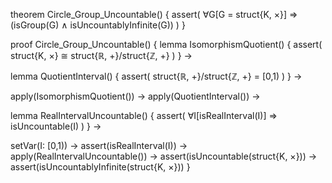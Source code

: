 theorem Circle_Group_Uncountable() {
  assert(
    ∀G[G = struct{K, ×}] ⇒ 
    (isGroup(G) ∧ isUncountablyInfinite(G))
  )
}

proof Circle_Group_Uncountable() {
  lemma IsomorphismQuotient() {
    assert(
      struct{K, ×} ≅ struct{ℝ, +}/struct{ℤ, +}
    )
  } →
  
  lemma QuotientInterval() {
    assert(
      struct{ℝ, +}/struct{ℤ, +} = [0,1)
    )
  } →
  
  apply(IsomorphismQuotient()) →
  apply(QuotientInterval()) →
  
  lemma RealIntervalUncountable() {
    assert(
      ∀I[isRealInterval(I)] ⇒ isUncountable(I)
    )
  } →
  
  setVar(I: [0,1)) →
  assert(isRealInterval(I)) →
  apply(RealIntervalUncountable()) →
  assert(isUncountable(struct{K, ×})) →
  assert(isUncountablyInfinite(struct{K, ×}))
}
